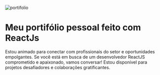 ![portifolio](https://github.com/renzi-fidele-frontend/Portfolio/assets/101146092/683685c8-938a-4f31-acd7-e1f8335d525f)
# Meu portifólio pessoal feito com ReactJs

Estou animado para conectar com profissionais do setor e oportunidades empolgantes. Se você está em busca de um desenvolvedor ReactJS comprometido e apaixonado, vamos conversar! Estou disponível para projetos desafiadores e colaborações gratificantes.
